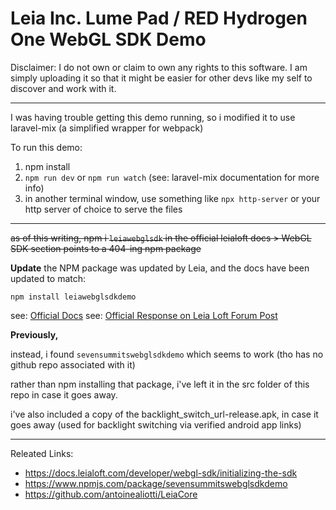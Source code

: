 # Leia Inc. Lume Pad / RED Hydrogen One WebGL SDK Demo

Disclaimer: I do not own or claim to own any rights to this software. I am simply uploading it so that it might be easier for other devs like my self to discover and work with it.

---

I was having trouble getting this demo running, so i modified it to use laravel-mix (a simplified wrapper for webpack)

To run this demo:
1. npm install
1. `npm run dev` or `npm run watch` (see: laravel-mix documentation for more info)
1. in another terminal window, use something like `npx http-server` or your http server of choice to serve the files

---

~~as of this writing, npm i `leiawebglsdk` in the official leialoft docs > WebGL SDK section points to a 404-ing npm package~~

**Update** the NPM package was updated by Leia, and the docs have been updated to match:


`npm install leiawebglsdkdemo` 

see: [Official Docs](https://docs.leialoft.com/developer/webgl-sdk/initializing-the-sdk)
see: [Official Response on Leia Loft Forum Post](https://forums.leialoft.com/t/webgl-sdk-leiawebglsdk-npm-package-missing-temp-alternative-found/1335/2)

**Previously,**

instead, i found `sevensummitswebglsdkdemo` which seems to work (tho has no github repo associated with it)

rather than npm installing that package, i've left it in the src folder of this repo in case it goes away.

i've also included a copy of the backlight_switch_url-release.apk, in case it goes away (used for backlight switching via verified android app links)

---

Releated Links:
- https://docs.leialoft.com/developer/webgl-sdk/initializing-the-sdk
- https://www.npmjs.com/package/sevensummitswebglsdkdemo
- https://github.com/antoinealiotti/LeiaCore
